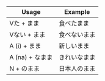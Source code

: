 |Usage|Example|
|-|-|
|Vた + まま|食べたまま|
|Vない + まま|食べないまま|
|A (i) + まま|新しいまま|
|A (na) + なまま|きれいなまま|
|N + のまま|日本人のまま|